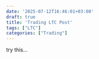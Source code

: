 ```yaml
---
date: '2025-07-12T16:46:01+03:00'
draft: true
title: 'Trading LTC Post'
tags: ["LTC"]
categories: ["Trading"]
---
```


try this...